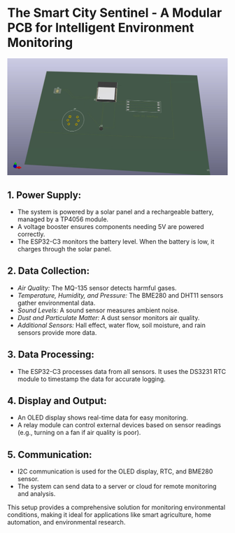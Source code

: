 # The Smart City Sentinel - A Modular PCB for Intelligent Environment Monitoring

![PCB Design](https://github.com/abnegative2904/The-smart-City-Sentinel---A-Modular-PCB-for-intelligent-environment-monitoring/blob/main/pcb-design.jpg?raw=true)

## 1. Power Supply:
   - The system is powered by a solar panel and a rechargeable battery, managed by a TP4056 module.
   - A voltage booster ensures components needing 5V are powered correctly.
   - The ESP32-C3 monitors the battery level. When the battery is low, it charges through the solar panel.

## 2. Data Collection:
   - *Air Quality:* The MQ-135 sensor detects harmful gases.
   - *Temperature, Humidity, and Pressure:* The BME280 and DHT11 sensors gather environmental data.
   - *Sound Levels:* A sound sensor measures ambient noise.
   - *Dust and Particulate Matter:* A dust sensor monitors air quality.
   - *Additional Sensors:* Hall effect, water flow, soil moisture, and rain sensors provide more data.

## 3. Data Processing:
   - The ESP32-C3 processes data from all sensors. It uses the DS3231 RTC module to timestamp the data for accurate logging.

## 4. Display and Output:
   - An OLED display shows real-time data for easy monitoring.
   - A relay module can control external devices based on sensor readings (e.g., turning on a fan if air quality is poor).

## 5. Communication:
   - I2C communication is used for the OLED display, RTC, and BME280 sensor.
   - The system can send data to a server or cloud for remote monitoring and analysis.

This setup provides a comprehensive solution for monitoring environmental conditions, making it ideal for applications like smart agriculture, home automation, and environmental research.
